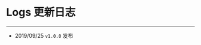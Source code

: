 <!--
 * @Date: 2019-09-19 11:05:39
 * @LastEditors: pdshwc
 * @LastEditTime: 2019-09-19 11:05:39
 -->
# Logs 更新日志
----
* 2019/09/25 ```v1.0.0``` 发布
